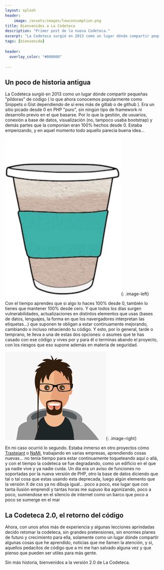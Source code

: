 ```yaml
---
layout: splash
header:
    image: /assets/images/lowconsumption.png
title: Bienvenidos a La Codeteca
description: "Primer post de la nueva Codeteca."
excerpt: "La Codeteca surgió en 2013 como un lugar dónde compartir pequeñas “pildoras” de código."
tags: [bienvenida]

header:
  overlay_color: "#000000"

---               
```


## Un poco de historia antigua 
    
La Codeteca surgió en 2013 como un lugar dónde compartir pequeñas
"pildoras" de código ( lo que ahora conocemos popularmente como Snippets o
Gist dependiendo de si eres más de gitlab o de github ).
Era un sitio picado desde 0 en PHP "puro", sin ningún tipo de framework
ni desarrollo previo en el que basarse. Por lo que la gestión, de usuarios,
conexión a base de datos, visualización (no, tampoco usaba bootstrap) y demás
partes que la componian eran 100% hechos desde 0. Estaba empenzando, y en
aquel momento todo aquello parecia buena idea...

![La Codeteca Logo](/assets/images/logo.png){: .image-left}

Con el tiempo aprendes que si algo lo haces 100% desde 0, también lo tienes
que mantener 100% desde cero. Y que todos los días surgen vulnerabilidades,
actualizaciones en distintos elementos que usas (bases de datos, lenguajes,
la forma en que los navergadores interpretan las etiquetas...) que suponen
te obligan a estar continuamente mejorando, cambiando o incluso rehaciendo
tu código. Y esto, por lo general, tarde o temprano, te lleva a una de estas
dos opciones: o asumes que te has casado con ese código y vives por y para él
o terminas abando el proyecto, con los riesgos que eso supone además en
materia de seguridad.
    
![Crakernano Avatar](/assets/images/avatar.png){: .image-right}
 
 
    
 En mi caso ocurrió lo segundo. Estaba inmerso en otro proyectos cómo
 <a href="https://trastejant.com" target="_blank">Trastejant</a> o
 <a href="https://nami-tech.es" target="_blank">NaMi</a>, trabajando en
 varias empresas, aprendiendo cosas nuevas... no tenia tiempo para estar
 continuamente toqueteando aquí o allá, y con el tiempo la codeteca
 se fue degradando, como un edificio en el que ya nadie vive y ya nadie
 cuida. Un día era un aviso de funciones no soportadas por la nueva
 versión de PHP, otro la base de datos diciendo que tal o tal cosa que estas
 usando esta deprecada, luego algún elemento que la versión X de css ya
 no dibuja igual... poco a poco, ese lugar que con tanta ilusión emprendí
 y tantas horas me supuso iba agonizando, poco a poco, sumiendose en el
 silencio de internet como un barco que poco a poco se sumerge en el mar

    
## La Codeteca 2.0, el retorno del código

 Ahora, con unos años más de experiencia y algunas lecciones aprindadas
 decido retomar la codeteca, sin grandes pretensiones, sin enormes planes
 de futuro y crecimiento para ella, solamente como un lugar dónde compartir
 algunas cosas que he aprendido, noticias que me llamen la atención,
 y si, aquellos pedacitos de código que a mi me han salvado alguna vez
 y que pienso que pueden ser utiles para más gente.
    

 Sin más historia, bienvenidos a la versión 2.0 de La Codeteca.